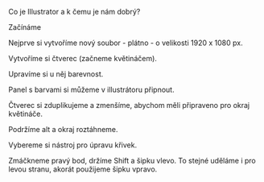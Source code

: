 Co je Illustrator a k čemu je nám dobrý?

Začínáme

Nejprve si vytvoříme nový soubor - plátno - o velikosti 1920 x 1080 px.

Vytvoříme si čtverec (začneme květináčem).

Upravíme si u něj barevnost.

Panel s barvami si můžeme v illustrátoru připnout.

Čtverec si zduplikujeme a zmenšíme, abychom měli připraveno pro okraj květináče.

Podržíme alt a okraj roztáhneme.

Vybereme si nástroj pro úpravu křivek.

Zmáčkneme pravý bod, držíme Shift a šipku vlevo. To stejné uděláme i pro levou stranu, akorát použijeme šipku vpravo.

